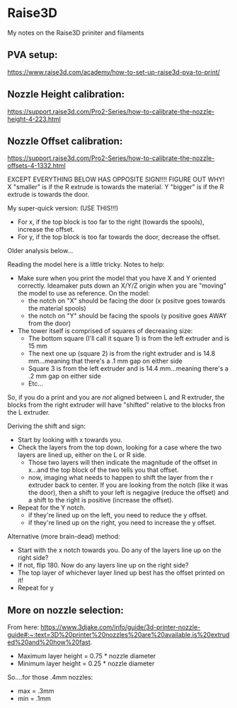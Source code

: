 # Raise3D
My notes on the Raise3D priniter and filaments

## PVA setup:
https://www.raise3d.com/academy/how-to-set-up-raise3d-pva-to-print/

## Nozzle Height calibration:
https://support.raise3d.com/Pro2-Series/how-to-calibrate-the-nozzle-height-4-223.html

## Nozzle Offset calibration:
https://support.raise3d.com/Pro2-Series/how-to-calibrate-the-nozzle-offsets-4-1332.html

EXCEPT EVERYTHING BELOW HAS OPPOSITE SIGN!!!!  FIGURE OUT WHY!
X "smaller" is if the R extrude is towards the material.
Y "bigger" is if the R extrude is towards the door.

My super-quick version:  (USE THIS!!!)
* For x, if the top block is too far to the right (towards the spools), increase the offset.   
* For y, if the top block is too far towards the door, decrease the offset.

Older analysis below...

Reading the model here is a little tricky.   Notes to help:
* Make sure when you print the model that you have X and Y oriented correctly.  Ideamaker puts down an X/Y/Z origin when you are "moving" the model to use as reference.  On the model:
  * the notch on "X" should be facing the door (x positve goes towards the material spools)
  * the notch on "Y" should be facing the spools (y positive goes AWAY from the door)
* The tower itself is comprised of squares of decreasing size:
  * The bottom square (I'll call it square 1) is from the left extruder and is 15 mm
  * The next one up (square 2) is from the right extruder and is 14.8 mm...meaning that there's a .1 mm gap on either side
  * Square 3 is from the left extruder and is 14.4 mm...meaning there's a .2 mm gap on either side
  * Etc...

So, if you do a print and you are *not* aligned between L and R extruder, the blocks from the right extruder will have "shifted" relative to the blocks fron the L extruder.

Deriving the shift and sign:
  * Start by looking with x towards you.
  * Check the layers from the top down, looking for a case where the two layers are lined up, either on the L or R side.
    * Those two layers will then indicate the magnitude of the offset in x...and the top block of the two tells you that offset.
    * now, imaging what needs to happen to shift the layer from the r extruder back to center.  If you are looking from the notch (like it was the door), then a shift to your left is negagive (reduce the offset) and a shift to the right is positive (increase the offset).
  * Repeat for the Y notch.
    * if they're lined up on the left, you need to reduce the y offset.
    * if they're lined up on the right, you need to increase the y offset.

Alternative (more brain-dead) method:
* Start with the x notch towards you.  Do any of the layers line up on the right side?
* If not, flip 180.  Now do any layers line up on the right side?
* The top layer of whichever layer lined up best has the offset printed on it!
* Repeat for y

## More on nozzle selection:
From here:
https://www.3djake.com/info/guide/3d-printer-nozzle-guide#:~:text=3D%20printer%20nozzles%20are%20available,is%20extruded%20and%20how%20fast.

* Maximum layer height = 0.75 * nozzle diameter
* Minimum layer height = 0.25 * nozzle diameter

So....for those .4mm nozzles:
* max = .3mm
* min = .1mm
